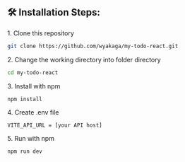 <h2>🛠️ Installation Steps:</h2>

<p>1. Clone this repository</p>

```bash
git clone https://github.com/wyakaga/my-todo-react.git
```

<p>2. Change the working directory into folder directory</p>

```bash
cd my-todo-react
```

<p>3. Install with npm</p>

```bash
npm install
```

<p>4. Create .env file</p>

```env
VITE_API_URL = [your API host]
```

<p>5. Run with npm</p>

```bash
npm run dev
```